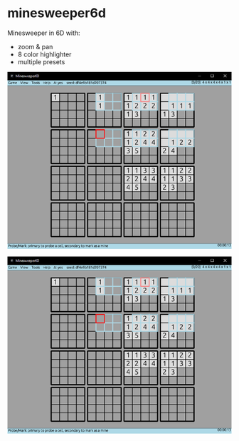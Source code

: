 # minesweeper6d
Minesweeper in 6D with:
- zoom & pan
- 8 color highlighter
- multiple presets

![image](screenshots/screenshot01.png)

![image](screenshots/screenshot01.png)
